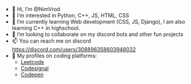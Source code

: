 - 👋 Hi, I’m @NimVrod
- 👀 I’m interested in Python, C++, JS, HTML, CSS
- 🌱 I’m currently learning Web development (CSS, JS, Django), I am also learning C++ in highschool. 
- 💞️ I’m looking to collaborate on my discord bots and other fun projects
- 📫 You can reach me on discord https://discord.com/users/308896358603948032
- 🦞 My profiles on coding platforms:
  - [Leetcode](https://leetcode.com/NimVrod/)
  - [Codesignal](https://app.codesignal.com/profile/nimvrod)
  - [Codepen](https://codepen.io/nimvrod)

<!---
NimVrod/NimVrod is a ✨ special ✨ repository because its `README.md` (this file) appears on your GitHub profile.
You can click the Preview link to take a look at your changes.
--->
